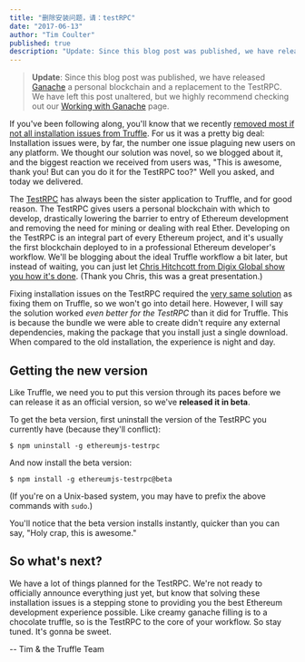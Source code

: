 ```yaml
---
title: "删除安装问题，请：testRPC"
date: "2017-06-13"
author: "Tim Coulter"
published: true
description: "Update: Since this blog post was published, we have released Ganache a personal blockchain and a replacement to the TestRPC. We have left this post unaltered, but we highly recommend checking out our Working with Ganache page."
---
```

> **Update**: Since this blog post was published, we have released [Ganache](/ganache) a personal blockchain and a replacement to the TestRPC. We have left this post unaltered, but we highly recommend checking out our [Working with Ganache](/docs/ganache/using) page.

If you've been following along, you'll know that we recently [removed most if not all installation issues from Truffle](/blog/how-were-making-installation-issues-a-thing-of-the-past). For us it was a pretty big deal: Installation issues were, by far, the number one issue plaguing new users on any platform. We thought our solution was novel, so we blogged about it, and the biggest reaction we received from users was, "This is awesome, thank you! But can you do it for the TestRPC too?" Well you asked, and today we delivered.

The [TestRPC](https://github.com/ethereumjs/testrpc) has always been the sister application to Truffle, and for good reason. The TestRPC gives users a personal blockchain with which to develop, drastically lowering the barrier to entry of Ethereum development and removing the need for mining or dealing with real Ether. Developing on the TestRPC is an integral part of every Ethereum project, and it's usually the first blockchain deployed to in a professional Ethereum developer's workflow. We'll be blogging about the ideal Truffle workflow a bit later, but instead of waiting, you can just let [Chris Hitchcott from Digix Global show you how it's done](https://youtu.be/SFW6W-DIdIo?t=1079). (Thank you Chris, this was a great presentation.)

Fixing installation issues on the TestRPC required the [very same solution](/blog/how-were-making-installation-issues-a-thing-of-the-past) as fixing them on Truffle, so we won't go into detail here. However, I will say the solution worked _even better for the TestRPC_ than it did for Truffle. This is because the bundle we were able to create didn't require any external dependencies, making the package that you install just a single download. When compared to the old installation, the experience is night and day.

## Getting the new version

Like Truffle, we need you to put this version through its paces before we can release it as an official version, so we've **released it in beta**.

To get the beta version, first uninstall the version of the TestRPC you currently have (because they'll conflict):

```shell
$ npm uninstall -g ethereumjs-testrpc
```

And now install the beta version:

```shell
$ npm install -g ethereumjs-testrpc@beta
```

(If you're on a Unix-based system, you may have to prefix the above commands with `sudo`.)

You'll notice that the beta version installs instantly, quicker than you can say, "Holy crap, this is awesome."

## So what's next?

We have a lot of things planned for the TestRPC. We're not ready to officially announce everything just yet, but know that solving these installation issues is a stepping stone to providing you the best Ethereum development experience possible. Like creamy ganache filling is to a chocolate truffle, so is the TestRPC to the core of your workflow. So stay tuned. It's gonna be sweet.

-- Tim & the Truffle Team
